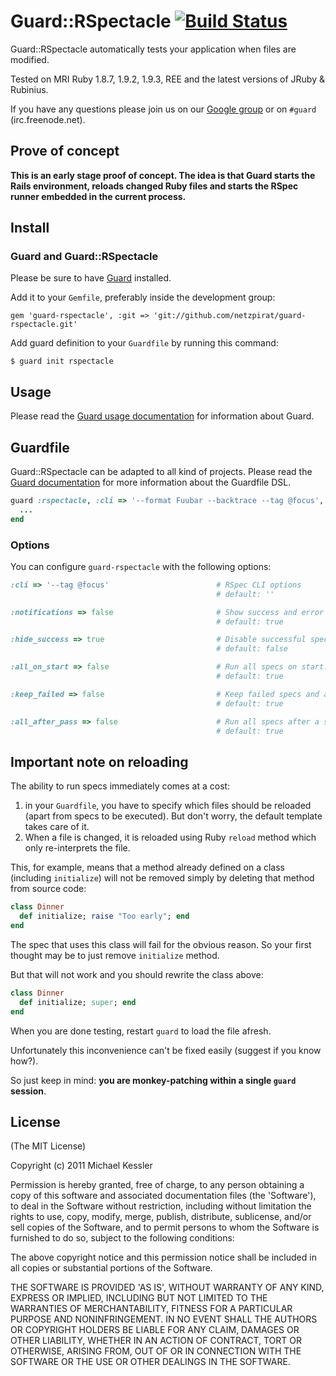 # Guard::RSpectacle [![Build Status](https://secure.travis-ci.org/netzpirat/guard-rspectacle.png)](http://travis-ci.org/netzpirat/guard-rspectacle)

Guard::RSpectacle automatically tests your application when files are modified.

Tested on MRI Ruby 1.8.7, 1.9.2, 1.9.3, REE and the latest versions of JRuby & Rubinius.

If you have any questions please join us on our [Google group](http://groups.google.com/group/guard-dev) or on `#guard`
(irc.freenode.net).

## Prove of concept

**This is an early stage proof of concept. The idea is that Guard starts the Rails environment, reloads changed Ruby files and starts the RSpec runner embedded in the current process.**

## Install

### Guard and Guard::RSpectacle

Please be sure to have [Guard](https://github.com/guard/guard) installed.

Add it to your `Gemfile`, preferably inside the development group:

    gem 'guard-rspectacle', :git => 'git://github.com/netzpirat/guard-rspectacle.git'

Add guard definition to your `Guardfile` by running this command:

    $ guard init rspectacle

## Usage

Please read the [Guard usage documentation](https://github.com/guard/guard#readme) for information about Guard.

## Guardfile

Guard::RSpectacle can be adapted to all kind of projects. Please read the
[Guard documentation](https://github.com/guard/guard#readme) for more information about the Guardfile DSL.

```ruby
guard :rspectacle, :cli => '--format Fuubar --backtrace --tag @focus', :all_on_start => false do
  ...
end
```

### Options

You can configure `guard-rspectacle` with the following options:

```ruby
:cli => '--tag @focus'                        # RSpec CLI options
                                              # default: ''

:notifications => false                       # Show success and error notifications.
                                              # default: true

:hide_success => true                         # Disable successful spec run notification.
                                              # default: false

:all_on_start => false                        # Run all specs on start.
                                              # default: true

:keep_failed => false                         # Keep failed specs and add them to the next run again.
                                              # default: true

:all_after_pass => false                      # Run all specs after a suite has passed again after failing.
                                              # default: true
```

## Important note on reloading

The ability to run specs immediately comes at a cost:

1. in your `Guardfile`, you have to specify which files should be reloaded (apart from specs to be executed).  But don't worry, the default template takes care of it.
2. When a file is changed, it is reloaded using Ruby `reload` method which only re-interprets the file.


This, for example, means that a method already defined on a class (including `initialize`) will not be removed
simply by deleting that method from source code:

```ruby
class Dinner
  def initialize; raise "Too early"; end
end
```

The spec that uses this class will fail for the obvious reason.
So your first thought may be to just remove `initialize` method.

But that will not work and you should rewrite the class above:

```ruby
class Dinner
  def initialize; super; end
end
```

When you are done testing, restart `guard` to load the file afresh.

Unfortunately this inconvenience can't be fixed easily (suggest if you know how?).

So just keep in mind: **you are monkey-patching within a single `guard` session**.

## License

(The MIT License)

Copyright (c) 2011 Michael Kessler

Permission is hereby granted, free of charge, to any person obtaining
a copy of this software and associated documentation files (the
'Software'), to deal in the Software without restriction, including
without limitation the rights to use, copy, modify, merge, publish,
distribute, sublicense, and/or sell copies of the Software, and to
permit persons to whom the Software is furnished to do so, subject to
the following conditions:

The above copyright notice and this permission notice shall be
included in all copies or substantial portions of the Software.

THE SOFTWARE IS PROVIDED 'AS IS', WITHOUT WARRANTY OF ANY KIND,
EXPRESS OR IMPLIED, INCLUDING BUT NOT LIMITED TO THE WARRANTIES OF
MERCHANTABILITY, FITNESS FOR A PARTICULAR PURPOSE AND NONINFRINGEMENT.
IN NO EVENT SHALL THE AUTHORS OR COPYRIGHT HOLDERS BE LIABLE FOR ANY
CLAIM, DAMAGES OR OTHER LIABILITY, WHETHER IN AN ACTION OF CONTRACT,
TORT OR OTHERWISE, ARISING FROM, OUT OF OR IN CONNECTION WITH THE
SOFTWARE OR THE USE OR OTHER DEALINGS IN THE SOFTWARE.

